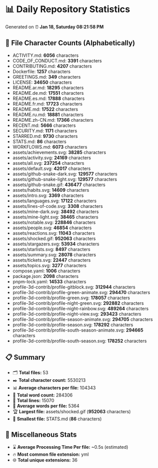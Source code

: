 # 📊 Daily Repository Statistics
Generated on ⏰ **Jan 18, Saturday 08:21:58 PM**

## 📂 File Character Counts (Alphabetically)
- ACTIVITY.md: **6056** characters
- CODE_OF_CONDUCT.md: **3391** characters
- CONTRIBUTING.md: **4207** characters
- Dockerfile: **1257** characters
- GREETINGS.md: **349** characters
- LICENSE: **34650** characters
- README.ar.md: **18295** characters
- README.de.md: **17551** characters
- README.es.md: **17888** characters
- README.fr.md: **17723** characters
- README.md: **17522** characters
- README.ru.md: **18881** characters
- README.zh-CN.md: **17366** characters
- RECENT.md: **5666** characters
- SECURITY.md: **1171** characters
- STARRED.md: **9730** characters
- STATS.md: **86** characters
- WORKFLOWS.md: **6073** characters
- assets/achievements.svg: **38285** characters
- assets/activity.svg: **24169** characters
- assets/all.svg: **237254** characters
- assets/default.svg: **42017** characters
- assets/github-snake-dark.svg: **129577** characters
- assets/github-snake-light.svg: **129577** characters
- assets/github-snake.gif: **436477** characters
- assets/habits.svg: **14609** characters
- assets/intro.svg: **3369** characters
- assets/languages.svg: **17122** characters
- assets/lines-of-code.svg: **3308** characters
- assets/mine-dark.svg: **38492** characters
- assets/mine-light.svg: **38465** characters
- assets/notable.svg: **228846** characters
- assets/people.svg: **46854** characters
- assets/reactions.svg: **11043** characters
- assets/shocked.gif: **952063** characters
- assets/stargazers.svg: **53934** characters
- assets/starlists.svg: **8497** characters
- assets/summary.svg: **28078** characters
- assets/tickets.svg: **22447** characters
- assets/topics.svg: **3277** characters
- compose.yaml: **1006** characters
- package.json: **2098** characters
- pnpm-lock.yaml: **14533** characters
- profile-3d-contrib/profile-gitblock.svg: **312944** characters
- profile-3d-contrib/profile-green-animate.svg: **294470** characters
- profile-3d-contrib/profile-green.svg: **178057** characters
- profile-3d-contrib/profile-night-green.svg: **292882** characters
- profile-3d-contrib/profile-night-rainbow.svg: **489264** characters
- profile-3d-contrib/profile-night-view.svg: **293423** characters
- profile-3d-contrib/profile-season-animate.svg: **294705** characters
- profile-3d-contrib/profile-season.svg: **178292** characters
- profile-3d-contrib/profile-south-season-animate.svg: **294665** characters
- profile-3d-contrib/profile-south-season.svg: **178252** characters

## 📋 Summary
- 🗂️ **Total files:** 53
- ✒️ **Total character count:** 5530213
- 📊 **Average characters per file:** 104343
- 📝 **Total word count:** 284306
- 🧾 **Total lines:** 15070
- 📐 **Average words per file:** 5364
- 🏆 **Largest file:** assets/shocked.gif (**952063** characters)
- 🥉 **Smallest file:** STATS.md (**86** characters)

## 🌟 Miscellaneous Stats
- ⌛ **Average Processing Time Per file:** ~0.5s (estimated)
- 🔥 **Most common file extension:** yml
- 🌐 **Total unique extensions:** 36
